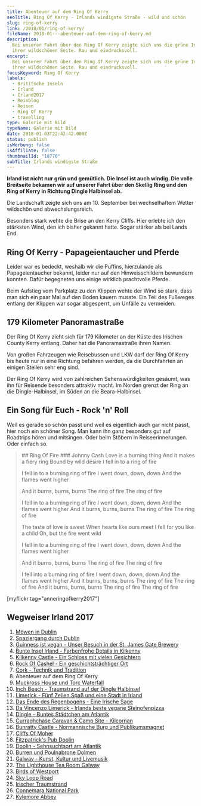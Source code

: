 ```yaml
---
title: Abenteuer auf dem Ring Of Kerry
seoTitle: Ring Of Kerry - Irlands windigste Straße - wild und schön
slug: ring-of-kerry
link: /2018/01/ring-of-kerry/
fileName: 2018-01---abenteuer-auf-dem-ring-of-kerry.md
description:
  Bei unserer Fahrt über den Ring Of Kerry zeigte sich uns die grüne Insel von
  ihrer wildschönen Seite. Rau und eindrucksvoll.
excerpt:
  Bei unserer Fahrt über den Ring Of Kerry zeigte sich uns die grüne Insel von
  ihrer wildschönen Seite. Rau und eindrucksvoll.
focusKeyword: Ring Of Kerry
labels:
  - Brititsche Inseln
  - Irland
  - Irland2017
  - Reisblog
  - Reisen
  - Ring Of Kerry
  - travelling
type: Galerie mit Bild
typeName: Galerie mit Bild
date: 2018-01-03T22:42:42.000Z
status: publish
isWerbung: false
isAffiliate: false
thumbnailId: "18770"
subTitle: Irlands windigste Straße
---
```


<strong>Irland ist nicht nur grün und gemütlich. Die Insel ist auch windig. Die
volle Breitseite bekamen wir auf unserer Fahrt über den Skellig Ring und den
Ring of Kerry in Richtung Dingle Halbinsel ab.</strong>

Die Landschaft zeigte sich uns am 10. September bei wechselhaftem Wetter
wildschön und abwechslungsreich.

Besonders stark wehte die Brise an den Kerry Cliffs. Hier erlebte ich den
stärksten Wind, den ich bisher gekannt hatte. Sogar stärker als bei Lands End.

## Ring Of Kerry - Papageientaucher und Pferde

Leider war es bedeckt, weshalb wir die Puffins, hierzulande als Papageientaucher
bekannt, leider nur auf den Hinweisschildern bewundern konnten. Dafür begegneten
uns einige wirklich prachtvolle Pferde.

Beim Aufstieg vom Parkplatz zu den Klippen wehte der Wind so stark, dass man
sich ein paar Mal auf den Boden kauern musste. Ein Teil des Fußweges entlang der
Klippen war sogar abgesperrt, um Unfälle zu vermeiden.

## 179 Kilometer Panoramastraße

Der Ring Of Kerry zieht sich für 179 Kilometer an der Küste des Irischen County
Kerry entlang. Daher hat die Panoramastraße ihren Namen.

Von großen Fahrzeugen wie Reisebussen und LKW darf der Ring Of Kerry bis heute
nur in eine Richtung befahren werden, da die Durchfahrten an einigen Stellen
sehr eng sind.

Der Ring Of Kerry wird von zahlreichen Sehenswürdigkeiten gesäumt, was ihn für
Reisende besonders attraktiv macht. Im Norden grenzt der Ring an die
Dingle-Halbinsel, im Süden an die Beara-Halbinsel.

## Ein Song für Euch - Rock 'n' Roll

Weil es gerade so schön passt und weil es eigentlich auch gar nicht passt, hier
noch ein schöner Song. Man kann ihn ganz besonders gut auf Roadtrips hören und
mitsingen. Oder beim Stöbern in Reiseerinnerungen. Oder einfach so.

<blockquote>
## Ring Of Fire
### Johnny Cash
Love is a burning thing
And it makes a fiery ring
Bound by wild desire
I fell in to a ring of fire

I fell in to a burning ring of fire I went down, down, down And the flames went
higher

And it burns, burns, burns The ring of fire The ring of fire

I fell in to a burning ring of fire I went down, down, down And the flames went
higher And it burns, burns, burns The ring of fire The ring of fire

The taste of love is sweet When hearts like ours meet I fell for you like a
child Oh, but the fire went wild

I fell in to a burning ring of fire I went down, down, down And the flames went
higher

And it burns, burns, burns The ring of fire The ring of fire

I fell into a burning ring of fire I went down, down, down And the flames went
higher And it burns, burns, burns The ring of fire The ring of fire And it
burns, burns, burns The ring of fire The ring of fire</blockquote>

[myflickr tag="anneringofkerry2017"]

## Wegweiser Irland 2017

<ol>
    <li><a href="http://cardamonchai.com/2017/10/moewen-in-dublin/">Möwen in Dublin</a></li>
    <li><a href="http://cardamonchai.com/2017/10/kleiner-spaziergang-durch-dublin/">Spaziergang durch Dublin</a></li>
    <li><a href="http://cardamonchai.com/2017/10/guinness-ist-vegan-brauerei-besuch/">Guinness ist vegan - Unser Besuch in der St. James Gate Brewery</a></li>
    <li><a href="http://cardamonchai.com/2017/11/kilkenny-bunte-insel-irland/">Bunte Insel Irland - Farbenfrohe Details in Kilkenny</a></li>
    <li><a href="http://cardamonchai.com/2017/11/kilkenny-castle/">Kilkenny Castle - Ein Schloss mit vielen Gesichtern</a></li>
    <li><a href="http://cardamonchai.com/2017/11/rock-of-cashel/">Rock Of Cashel - Ein geschichtsträchtiger Ort</a></li>
    <li><a href="http://cardamonchai.com/2017/12/cork/">Cork - Technik und Tradition</a></li>
    <li>Abenteuer auf dem Ring Of Kerry</li>
    <li><a href="http://cardamonchai.com/2018/02/muckross-house-und-torc-waterfall-irland/">Muckross House und Torc Waterfall</a></li>
    <li><a href="http://cardamonchai.com/2018/02/lieblingsstrand-inch-beach/">Inch Beach - Traumstrand auf der Dingle Halbinsel</a></li>
    <li><a href="http://cardamonchai.com/2018/02/limerick/">Limerick - Fünf Zeilen Spaß und eine Stadt in Irland</a></li>
    <li><a href="http://cardamonchai.com/2018/02/das-ende-des-regenbogens/">Das Ende des Regenbogens - Eine Irische Sage</a></li>
    <li><a href="http://cardamonchai.com/2018/03/da-vincenzo-limerick/">Da Vincenzo Limerick - Irlands beste vegane Steinofenpizza</a></li>
    <li><a href="http://cardamonchai.com/2018/03/dingle/">Dingle - Buntes Städtchen am Atlantik</a></li>
    <li><a href="http://cardamonchai.com/2018/03/curraghchase-caravan-camp-site/">Curraghchase Caravan &amp; Camp Site - Kilcornan</a></li>
    <li><a href="http://cardamonchai.com/2018/03/bunratty-castle/">Bunratty Castle - Normannische Burg und Publikumsmagnet</a></li>
    <li><a href="http://cardamonchai.com/2018/04/cliffs-of-moher/">Cliffs Of Moher</a></li>
    <li><a href="http://cardamonchai.com/2018/04/fitzpatricks-pub-doolin/">Fitzpatrick's Pub Doolin</a></li>
    <li><a href="http://cardamonchai.com/2018/04/doolin/">Doolin - Sehnsuchtsort am Atlantik</a></li>
    <li><a href="http://cardamonchai.com/2018/04/poulnabrone-dolmen-burren/">Burren und Poulnabrone Dolmen</a></li>
    <li><a href="http://cardamonchai.com/2018/04/galway/">Galway - Kunst, Kultur und Livemusik</a></li>
    <li><a href="http://cardamonchai.com/2018/05/the-lighthouse-tea-room-galway/">The Lighthouse Tea Room Galway</a></li>
    <li><a href="http://cardamonchai.com/2018/05/birds-of-westport/">Birds of Westport</a></li>
    <li><a href="http://cardamonchai.com/2018/05/sky-loop-road-clifden/">Sky Loop Road</a></li>
    <li><a href="http://cardamonchai.com/2018/05/irischer-traumstrand/">Irischer Traumstrand</a></li>
    <li><a href="http://cardamonchai.com/2018/05/connemara-national-park/">Connemara National Park</a></li>
    <li><a href="http://cardamonchai.com/2018/05/kylemore-abbey/">Kylemore Abbey</a></li>
</ol>
